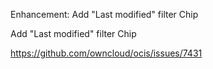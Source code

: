 Enhancement:  Add "Last modified" filter Chip

Add "Last modified" filter Chip

https://github.com/owncloud/ocis/issues/7431
